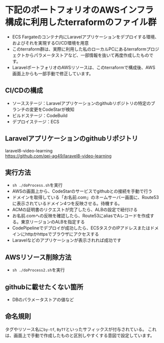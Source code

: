 # 下記のポートフォリオのAWSインフラ構成に利用したterraformのファイル群
- ECS Fargateのコンテナ内にLaravelアプリケーションをデプロイする環境、およびそれを実現するCI/CD環境を用意
- このterraform群は、実際に利用した私のローカルPCにあるterraformプロジェクトからパラメータストアなど、一部情報を抜いて再度作成したものです。
- LaravelポートフォリオのAWSリソースは、このterraformで構成後、AWS画面上からも一部手動で修正しています。

## CI/CDの構成
- ソースステージ：Laravelアプリケーションのgithubリポジトリの特定のブランチの変更をCodeStarが検知
- ビルドステージ：CodeBuild
- デプロイステージ：ECS

## Laravelアプリケーションのgithubリポジトリ
laravel8-video-learning  
https://github.com/qei-ag49/laravel8-video-learning

## 実行方法
- `sh ./doProcess.sh`を実行
- AWSの画面上から、CodeStarのサービスでgithubとの接続を手動で行う
- ドメインを取得している「お名前.com」のネームサーバー画面に、Route53に表示されているドメイン4つを反映させる。待機する。
- ACMの証明書のリクエストが完了したら、ALBの設定で紐付ける
- お名前.comへの反映を確認したら、Route53にaliasでAレコードを作成する。東京リージョンのALBを指定する
- CodePipelineでデプロイが成功したら、ECSタスクのIPアドレスまたはドメインにhttpかhttpsでブラウザにアクセスする
- Laravelなどのアプリケーションが表示されれば成功です

## AWSリソース削除方法
- `sh ./doProcess2.sh`を実行

## githubに載せたくない箇所
- DBのパラメータストアの値など

## 命名規則
タグやリソース名に`by-tf`, `ByTf`といったサフィックスが付与されている。
これは、画面上で手動で作成したものと区別しやすくする意図で設定しています。
